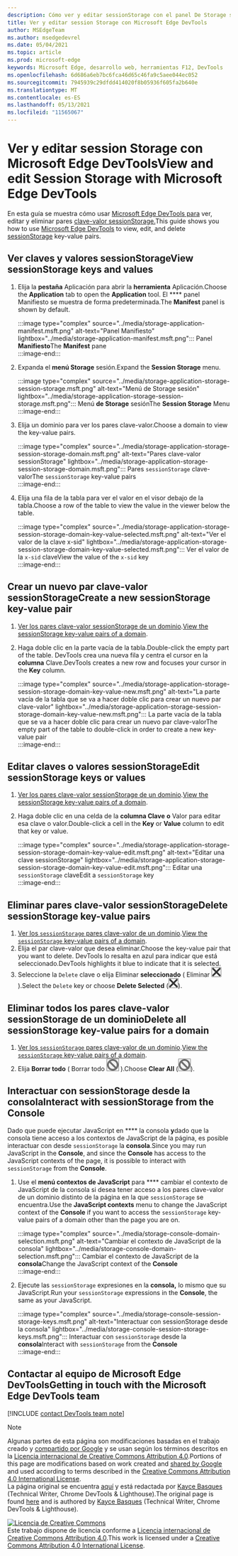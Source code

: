 ```yaml
---
description: Cómo ver y editar sessionStorage con el panel De Storage sesión y la consola.
title: Ver y editar session Storage con Microsoft Edge DevTools
author: MSEdgeTeam
ms.author: msedgedevrel
ms.date: 05/04/2021
ms.topic: article
ms.prod: microsoft-edge
keywords: Microsoft Edge, desarrollo web, herramientas F12, DevTools
ms.openlocfilehash: 6d686a6eb7bc6fca46d65c46fa9c5aee044ec052
ms.sourcegitcommit: 7945939c29dfdd414020f8b05936f605fa2b640e
ms.translationtype: MT
ms.contentlocale: es-ES
ms.lasthandoff: 05/13/2021
ms.locfileid: "11565067"
---
```

<!-- Copyright Kayce Basques 

   Licensed under the Apache License, Version 2.0 (the "License");
   you may not use this file except in compliance with the License.
   You may obtain a copy of the License at

       https://www.apache.org/licenses/LICENSE-2.0

   Unless required by applicable law or agreed to in writing, software
   distributed under the License is distributed on an "AS IS" BASIS,
   WITHOUT WARRANTIES OR CONDITIONS OF ANY KIND, either express or implied.
   See the License for the specific language governing permissions and
   limitations under the License.  -->
# <a name="view-and-edit-session-storage-with-microsoft-edge-devtools"></a><span data-ttu-id="fd0a0-104">Ver y editar session Storage con Microsoft Edge DevTools</span><span class="sxs-lookup"><span data-stu-id="fd0a0-104">View and edit Session Storage with Microsoft Edge DevTools</span></span>  

<span data-ttu-id="fd0a0-105">En esta guía se muestra cómo usar [Microsoft Edge DevTools para][MicrosoftEdgeDevTools] ver, editar y eliminar pares [clave-valor sessionStorage.][MDNSessionStorage]</span><span class="sxs-lookup"><span data-stu-id="fd0a0-105">This guide shows you how to use [Microsoft Edge DevTools][MicrosoftEdgeDevTools] to view, edit, and delete [sessionStorage][MDNSessionStorage] key-value pairs.</span></span>  

## <a name="view-sessionstorage-keys-and-values"></a><span data-ttu-id="fd0a0-106">Ver claves y valores sessionStorage</span><span class="sxs-lookup"><span data-stu-id="fd0a0-106">View sessionStorage keys and values</span></span>  

1.  <span data-ttu-id="fd0a0-107">Elija la **pestaña** Aplicación para abrir la **herramienta** Aplicación.</span><span class="sxs-lookup"><span data-stu-id="fd0a0-107">Choose the **Application** tab to open the **Application** tool.</span></span>  <span data-ttu-id="fd0a0-108">El \*\*\*\* panel Manifiesto se muestra de forma predeterminada.</span><span class="sxs-lookup"><span data-stu-id="fd0a0-108">The **Manifest** panel is shown by default.</span></span>  
    
    :::image type="complex" source="../media/storage-application-manifest.msft.png" alt-text="Panel Manifiesto" lightbox="../media/storage-application-manifest.msft.png":::
       <span data-ttu-id="fd0a0-110">Panel **Manifiesto**</span><span class="sxs-lookup"><span data-stu-id="fd0a0-110">The **Manifest** pane</span></span>  
    :::image-end:::  
    
1.  <span data-ttu-id="fd0a0-111">Expanda el **menú Storage** sesión.</span><span class="sxs-lookup"><span data-stu-id="fd0a0-111">Expand the **Session Storage** menu.</span></span>  
    
    :::image type="complex" source="../media/storage-application-storage-session-storage.msft.png" alt-text="Menú de Storage sesión" lightbox="../media/storage-application-storage-session-storage.msft.png":::
       <span data-ttu-id="fd0a0-113">Menú **de Storage** sesión</span><span class="sxs-lookup"><span data-stu-id="fd0a0-113">The **Session Storage** Menu</span></span>  
    :::image-end:::  
    
1.  <span data-ttu-id="fd0a0-114">Elija un dominio para ver los pares clave-valor.</span><span class="sxs-lookup"><span data-stu-id="fd0a0-114">Choose a domain to view the key-value pairs.</span></span>  
    
    :::image type="complex" source="../media/storage-application-storage-session-storage-domain.msft.png" alt-text="Pares clave-valor sessionStorage" lightbox="../media/storage-application-storage-session-storage-domain.msft.png":::
       <span data-ttu-id="fd0a0-116">Pares `sessionStorage` clave-valor</span><span class="sxs-lookup"><span data-stu-id="fd0a0-116">The `sessionStorage` key-value pairs</span></span>  
    :::image-end:::  
    
1.  <span data-ttu-id="fd0a0-117">Elija una fila de la tabla para ver el valor en el visor debajo de la tabla.</span><span class="sxs-lookup"><span data-stu-id="fd0a0-117">Choose a row of the table to view the value in the viewer below the table.</span></span>  
    
    :::image type="complex" source="../media/storage-application-storage-session-storage-domain-key-value-selected.msft.png" alt-text="Ver el valor de la clave x-sid" lightbox="../media/storage-application-storage-session-storage-domain-key-value-selected.msft.png":::
       <span data-ttu-id="fd0a0-119">Ver el valor de la `x-sid` clave</span><span class="sxs-lookup"><span data-stu-id="fd0a0-119">View the value of the `x-sid` key</span></span>  
    :::image-end:::  
    
## <a name="create-a-new-sessionstorage-key-value-pair"></a><span data-ttu-id="fd0a0-120">Crear un nuevo par clave-valor sessionStorage</span><span class="sxs-lookup"><span data-stu-id="fd0a0-120">Create a new sessionStorage key-value pair</span></span>  

1.  <span data-ttu-id="fd0a0-121">[Ver los pares clave-valor sessionStorage de un dominio](#view-sessionstorage-keys-and-values).</span><span class="sxs-lookup"><span data-stu-id="fd0a0-121">[View the sessionStorage key-value pairs of a domain](#view-sessionstorage-keys-and-values).</span></span>  
1.  <span data-ttu-id="fd0a0-122">Haga doble clic en la parte vacía de la tabla.</span><span class="sxs-lookup"><span data-stu-id="fd0a0-122">Double-click the empty part of the table.</span></span>  <span data-ttu-id="fd0a0-123">DevTools crea una nueva fila y centra el cursor en la **columna** Clave.</span><span class="sxs-lookup"><span data-stu-id="fd0a0-123">DevTools creates a new row and focuses your cursor in the **Key** column.</span></span>  
    
    :::image type="complex" source="../media/storage-application-storage-session-storage-domain-key-value-new.msft.png" alt-text="La parte vacía de la tabla que se va a hacer doble clic para crear un nuevo par clave-valor" lightbox="../media/storage-application-storage-session-storage-domain-key-value-new.msft.png":::
       <span data-ttu-id="fd0a0-125">La parte vacía de la tabla que se va a hacer doble clic para crear un nuevo par clave-valor</span><span class="sxs-lookup"><span data-stu-id="fd0a0-125">The empty part of the table to double-click in order to create a new key-value pair</span></span>  
    :::image-end:::  
    
## <a name="edit-sessionstorage-keys-or-values"></a><span data-ttu-id="fd0a0-126">Editar claves o valores sessionStorage</span><span class="sxs-lookup"><span data-stu-id="fd0a0-126">Edit sessionStorage keys or values</span></span>  

1.  <span data-ttu-id="fd0a0-127">[Ver los pares clave-valor sessionStorage de un dominio](#view-sessionstorage-keys-and-values).</span><span class="sxs-lookup"><span data-stu-id="fd0a0-127">[View the sessionStorage key-value pairs of a domain](#view-sessionstorage-keys-and-values).</span></span>  
1.  <span data-ttu-id="fd0a0-128">Haga doble clic en una celda de la **columna Clave** **o** Valor para editar esa clave o valor.</span><span class="sxs-lookup"><span data-stu-id="fd0a0-128">Double-click a cell in the **Key** or **Value** column to edit that key or value.</span></span>  
    
    :::image type="complex" source="../media/storage-application-storage-session-storage-domain-key-value-edit.msft.png" alt-text="Editar una clave sessionStorage" lightbox="../media/storage-application-storage-session-storage-domain-key-value-edit.msft.png":::
       <span data-ttu-id="fd0a0-130">Editar una `sessionStorage` clave</span><span class="sxs-lookup"><span data-stu-id="fd0a0-130">Edit a `sessionStorage` key</span></span>  
    :::image-end:::  
    
## <a name="delete-sessionstorage-key-value-pairs"></a><span data-ttu-id="fd0a0-131">Eliminar pares clave-valor sessionStorage</span><span class="sxs-lookup"><span data-stu-id="fd0a0-131">Delete sessionStorage key-value pairs</span></span>  

1.  <span data-ttu-id="fd0a0-132">[Ver los `sessionStorage` pares clave-valor de un dominio](#view-sessionstorage-keys-and-values).</span><span class="sxs-lookup"><span data-stu-id="fd0a0-132">[View the `sessionStorage` key-value pairs of a domain](#view-sessionstorage-keys-and-values).</span></span>  
1.  <span data-ttu-id="fd0a0-133">Elija el par clave-valor que desea eliminar.</span><span class="sxs-lookup"><span data-stu-id="fd0a0-133">Choose the key-value pair that you want to delete.</span></span>  <span data-ttu-id="fd0a0-134">DevTools lo resalta en azul para indicar que está seleccionado.</span><span class="sxs-lookup"><span data-stu-id="fd0a0-134">DevTools highlights it blue to indicate that it is selected.</span></span>  
1.  <span data-ttu-id="fd0a0-135">Seleccione la `Delete` clave o elija Eliminar **seleccionado** \( Eliminar ![ seleccionado ](../media/delete-icon.msft.png) \).</span><span class="sxs-lookup"><span data-stu-id="fd0a0-135">Select the `Delete` key or choose **Delete Selected** \(![Delete Selected](../media/delete-icon.msft.png)\).</span></span>  
    
## <a name="delete-all-sessionstorage-key-value-pairs-for-a-domain"></a><span data-ttu-id="fd0a0-136">Eliminar todos los pares clave-valor sessionStorage de un dominio</span><span class="sxs-lookup"><span data-stu-id="fd0a0-136">Delete all sessionStorage key-value pairs for a domain</span></span>  

1.  <span data-ttu-id="fd0a0-137">[Ver los `sessionStorage` pares clave-valor de un dominio](#view-sessionstorage-keys-and-values).</span><span class="sxs-lookup"><span data-stu-id="fd0a0-137">[View the `sessionStorage` key-value pairs of a domain](#view-sessionstorage-keys-and-values).</span></span>  
1.  <span data-ttu-id="fd0a0-138">Elija **Borrar todo** \( Borrar todo ![ ](../media/clear-icon.msft.png) \).</span><span class="sxs-lookup"><span data-stu-id="fd0a0-138">Choose **Clear All** \(![Clear All](../media/clear-icon.msft.png)\).</span></span>  
    
## <a name="interact-with-sessionstorage-from-the-console"></a><span data-ttu-id="fd0a0-139">Interactuar con sessionStorage desde la consola</span><span class="sxs-lookup"><span data-stu-id="fd0a0-139">Interact with sessionStorage from the Console</span></span>  

<span data-ttu-id="fd0a0-140">Dado que puede ejecutar JavaScript en \*\*\*\* la consola **y**dado que la consola tiene acceso a los contextos de JavaScript de la página, es posible interactuar con desde `sessionStorage` la **consola**.</span><span class="sxs-lookup"><span data-stu-id="fd0a0-140">Since you may run JavaScript in the **Console**, and since the **Console** has access to the JavaScript contexts of the page, it is possible to interact with `sessionStorage` from the **Console**.</span></span>  

1.  <span data-ttu-id="fd0a0-141">Use el **menú contextos de JavaScript** para \*\*\*\* cambiar el contexto de JavaScript de la consola si desea tener acceso a los pares clave-valor de un dominio distinto de la página en la que `sessionStorage` se encuentra.</span><span class="sxs-lookup"><span data-stu-id="fd0a0-141">Use the **JavaScript contexts** menu to change the JavaScript context of the **Console** if you want to access the `sessionStorage` key-value pairs of a domain other than the page you are on.</span></span>  
    
    :::image type="complex" source="../media/storage-console-domain-selection.msft.png" alt-text="Cambiar el contexto de JavaScript de la consola" lightbox="../media/storage-console-domain-selection.msft.png":::
       <span data-ttu-id="fd0a0-143">Cambiar el contexto de JavaScript de la **consola**</span><span class="sxs-lookup"><span data-stu-id="fd0a0-143">Change the JavaScript context of the **Console**</span></span>  
    :::image-end:::  
    
1.  <span data-ttu-id="fd0a0-144">Ejecute las `sessionStorage` expresiones en la **consola,** lo mismo que su JavaScript.</span><span class="sxs-lookup"><span data-stu-id="fd0a0-144">Run your `sessionStorage` expressions in the **Console**, the same as your JavaScript.</span></span>  
    
    :::image type="complex" source="../media/storage-console-session-storage-keys.msft.png" alt-text="Interactuar con sessionStorage desde la consola" lightbox="../media/storage-console-session-storage-keys.msft.png":::
       <span data-ttu-id="fd0a0-146">Interactuar con `sessionStorage` desde la **consola**</span><span class="sxs-lookup"><span data-stu-id="fd0a0-146">Interact with `sessionStorage` from the **Console**</span></span>  
    :::image-end:::  
    
## <a name="getting-in-touch-with-the-microsoft-edge-devtools-team"></a><span data-ttu-id="fd0a0-147">Contactar al equipo de Microsoft Edge DevTools</span><span class="sxs-lookup"><span data-stu-id="fd0a0-147">Getting in touch with the Microsoft Edge DevTools team</span></span>  

[!INCLUDE [contact DevTools team note](../includes/contact-devtools-team-note.md)]  

<!-- links -->  

[MicrosoftEdgeDevTools]: ../../devtools-guide-chromium/index.md "Microsoft Edge (Chromium) Herramientas para desarrolladores | Microsoft Docs"  

[MDNSessionStorage]: https://developer.mozilla.org/docs/Web/API/Window/sessionStorage "Window.sessionStorage | MDN"  

> [!NOTE]
> <span data-ttu-id="fd0a0-150">Algunas partes de esta página son modificaciones basadas en el trabajo creado y [compartido por Google][GoogleSitePolicies] y se usan según los términos descritos en la [Licencia internacional de Creative Commons Attribution 4.0][CCA4IL].</span><span class="sxs-lookup"><span data-stu-id="fd0a0-150">Portions of this page are modifications based on work created and [shared by Google][GoogleSitePolicies] and used according to terms described in the [Creative Commons Attribution 4.0 International License][CCA4IL].</span></span>  
> <span data-ttu-id="fd0a0-151">La página original se encuentra [aquí](https://developers.google.com/web/tools/chrome-devtools/storage/sessionstorage) y está redactada por [Kayce Basques][KayceBasques] \(Technical Writer, Chrome DevTools \& Lighthouse\).</span><span class="sxs-lookup"><span data-stu-id="fd0a0-151">The original page is found [here](https://developers.google.com/web/tools/chrome-devtools/storage/sessionstorage) and is authored by [Kayce Basques][KayceBasques] \(Technical Writer, Chrome DevTools \& Lighthouse\).</span></span>  

[![Licencia de Creative Commons][CCby4Image]][CCA4IL]  
<span data-ttu-id="fd0a0-153">Este trabajo dispone de licencia conforme a [Licencia internacional de Creative Commons Attribution 4.0][CCA4IL].</span><span class="sxs-lookup"><span data-stu-id="fd0a0-153">This work is licensed under a [Creative Commons Attribution 4.0 International License][CCA4IL].</span></span>  

[CCA4IL]: https://creativecommons.org/licenses/by/4.0  
[CCby4Image]: https://i.creativecommons.org/l/by/4.0/88x31.png  
[GoogleSitePolicies]: https://developers.google.com/terms/site-policies  
[KayceBasques]: https://developers.google.com/web/resources/contributors#kayce-basques  
